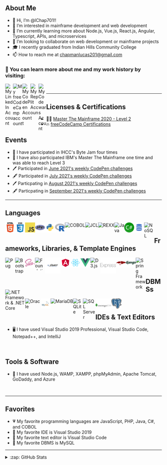 ## About Me
- 👋 Hi, I’m @lChap701!!
- 👀 I’m interested in mainframe development and web development
- 🌱 I’m currently learning more about Node.js, Vue.js, React.js, Angular, Typescript, APIs, and microservices
- 💞️ I’m looking to collaborate on web development or mainframe projects
- 🎓 I recently graduated from Indian Hills Community College
- 📫 How to reach me at chapmanlucas201@gmail.com

### 🔗 You can learn more about me and my work history by visiting: 
[<img align="left" alt="My LinkedIn Account" title="My LinkedIn Account" width="25px" src="https://cdn.jsdelivr.net/npm/simple-icons@v3/icons/linkedin.svg" />](https://www.linkedin.com/in/lucas-chapman-720/)
[<img align="left" alt="My freeCodeCamp account" title="My freeCodeCamp account" width="30px" src="https://cdn.jsdelivr.net/npm/simple-icons@3.13.0/icons/freecodecamp.svg" />](https://www.freecodecamp.org/fcca68b68fb-330b-45f5-b626-d69c68cc6b2d)
[<img align="left" alt="My CodePen Account" title="My CodePen Account" width="26px" src="https://cdn.jsdelivr.net/npm/simple-icons@3.13.0/icons/codepen.svg" />](https://codepen.io/lchap701)
[<img align="left" alt="My Replit Account" title="My Replit Account" width="26px" src="https://cdn.jsdelivr.net/npm/simple-icons@3.13.0/icons/repl-dot-it.svg" />](https://replit.com/@lChap701)
[<img align="left" alt="My Codewars Account" title="My Codewars Account" width="25px" src="https://cdn.jsdelivr.net/npm/simple-icons@3.13.0/icons/codewars.svg" />](https://www.codewars.com/users/lChap701)
<br />
<hr />

## Licenses & Certifications
- 👨‍💻 [Master The Mainframe 2020 - Level 2](https://www.credly.com/badges/72b65109-9942-4dc1-b000-d26b83b69e22?source=linked_in_profile)
- 🔥 [freeCodeCamp Certifications](https://www.freecodecamp.org/fcca68b68fb-330b-45f5-b626-d69c68cc6b2d)

## Events
- 🥇 I have participated in IHCC's Byte Jam four times
- 🥈 I have also participated IBM's Master The Mainframe one time and was able to reach Level 3
- 🖊 Participated in [June 2021's weekly CodePen challenges](https://codepen.io/collection/VYvaax)
- 🖋 Participated in [July 2021's weekly CodePen challenges](https://codepen.io/collection/YywxyW)
- 🖊 Particpating in [August 2021's weekly CodePen challenges](https://codepen.io/collection/dboRzy)
- 🖋 Particpating in [September 2021's weekly CodePen challenges](https://codepen.io/collection/OLkzwO)
<hr />

## Languages
<img align="left" alt="HTML5" title="HTML5" width="32px" src="https://raw.githubusercontent.com/github/explore/80688e429a7d4ef2fca1e82350fe8e3517d3494d/topics/html/html.png" />
<img align="left" alt="CSS3" title="CSS3" width="32px" src="https://raw.githubusercontent.com/github/explore/80688e429a7d4ef2fca1e82350fe8e3517d3494d/topics/css/css.png" />
<img align="left" alt="JavaScript" title="JavaScript" width="32px" src="https://raw.githubusercontent.com/github/explore/80688e429a7d4ef2fca1e82350fe8e3517d3494d/topics/javascript/javascript.png" />
<img align="left" alt="PHP" title="PHP" width="32px" src="https://raw.githubusercontent.com/github/explore/80688e429a7d4ef2fca1e82350fe8e3517d3494d/topics/php/php.png" />
<img align="left" alt="Python" title="Python" width="32px" src="https://raw.githubusercontent.com/github/explore/80688e429a7d4ef2fca1e82350fe8e3517d3494d/topics/python/python.png" />
<img align="left" alt="R" title="R" width="32px" src="https://raw.githubusercontent.com/github/explore/80688e429a7d4ef2fca1e82350fe8e3517d3494d/topics/r/r.png" />
<!-- Source: https://icon-icons.com/icon/file-type-cobol/130684 -->
<img align="left" alt="COBOL" title="COBOL" src="https://user-images.githubusercontent.com/57417221/133943435-80ea3fc6-1244-4b38-a627-436458a4fd72.png" />
<!-- Source: https://career.guru99.com/top-25-jcl-interview-questions/ -->
<img align="left" alt="JCL" title="JCL" height="32px" src="https://user-images.githubusercontent.com/57417221/133943575-1aed00b9-ddfe-4d60-ae15-2339df1b1f2e.png" />
<!-- Source: https://upload.wikimedia.org/wikipedia/en/f/f7/Rexx-img-lg.png -->
<img align="left" alt="REXX" title="REXX" height="40px" src="https://user-images.githubusercontent.com/57417221/133943704-54897c2a-d4f0-40bb-a493-abd7352ad84d.png" />
<!-- Source: https://github.com/jmnote/z-icons -->
<img align="left" alt="Java" title="Java" width="32px" src="https://raw.githubusercontent.com/jmnote/z-icons/master/svg/java.svg" />
<img align="left" alt="C#" title="C#" width="32px" src="https://raw.githubusercontent.com/github/explore/80688e429a7d4ef2fca1e82350fe8e3517d3494d/topics/csharp/csharp.png" />
<img align="left" alt="SQL" title="SQL" width="32px" src="https://raw.githubusercontent.com/github/explore/80688e429a7d4ef2fca1e82350fe8e3517d3494d/topics/sql/sql.png" />
<!-- Source: https://icon-library.com/images/no-sql-icon/no-sql-icon-28.jpg -->
<img align="left" alt="NoSQL" title="NoSQL" width="32px" src="https://user-images.githubusercontent.com/57417221/133944244-2a769e30-149e-48ae-837c-24937081a6b5.png" />
<br />

## Frameworks, Libraries, & Template Engines
<!-- Source: https://github.com/pugjs/pug -->
<img align="left" alt="Pug" title="Pug" width="32px" src="https://camo.githubusercontent.com/2eb688a747805c9acd144faf728c8a30f86fc4ca5fb39e6528232f0372151364/68747470733a2f2f63646e2e7261776769742e636f6d2f7075676a732f7075672d6c6f676f2f656563343336636565386664396431373236643738333963626539396431663639343639326330632f5356472f7075672d66696e616c2d6c6f676f2d5f2d636f6c6f75722d3132382e737667" />
<!-- Source: https://github.com/jmnote/z-icons -->
<img align="left" alt="Bootstrap" title="Bootstrap" width="32px" src="https://raw.githubusercontent.com/jmnote/z-icons/master/svg/bootstrap.svg" />
<img align="left" alt="SASS" title="SASS" width="32px" src="https://raw.githubusercontent.com/github/explore/80688e429a7d4ef2fca1e82350fe8e3517d3494d/topics/sass/sass.png" />
<!-- Source: https://seeklogo.com/vector-logo/273099/foundation -->
<img align="left" alt="Foundation 5" title="Foundation 5" width="32px" height="40px" src="https://seeklogo.com/images/F/foundation-logo-AA9B725281-seeklogo.com.png" />
<img align="left" alt="jQuery" title="jQuery" width="50px" src="https://raw.githubusercontent.com/github/explore/80688e429a7d4ef2fca1e82350fe8e3517d3494d/topics/jquery/jquery.png" />
<img align="left" alt="Angular" title="Angular" width="32px" src="https://raw.githubusercontent.com/github/explore/80688e429a7d4ef2fca1e82350fe8e3517d3494d/topics/angular/angular.png" />
<img align="left" alt="React.js" title="React.js" width="32px" src="https://raw.githubusercontent.com/github/explore/80688e429a7d4ef2fca1e82350fe8e3517d3494d/topics/react/react.png" />
<img align="left" alt="Vue.js" title="Vue.js" width="32px" src="https://raw.githubusercontent.com/github/explore/80688e429a7d4ef2fca1e82350fe8e3517d3494d/topics/vue/vue.png" />
<!-- Source: https://github.com/d3/d3-logo -->
<img align="left" alt="D3.js" title="D3.js" width="32px" src="https://raw.githubusercontent.com/d3/d3-logo/6d9c471aa852033501d00ca63fe73d9f8be82d1d/d3.svg" />
<img align="left" alt="Express.js" title="Express.js" width="50px" src="https://raw.githubusercontent.com/github/explore/80688e429a7d4ef2fca1e82350fe8e3517d3494d/topics/express/express.png" />
<img align="left" alt="Mongoose" title="Mongoose" width="32px" src="https://raw.githubusercontent.com/github/explore/80688e429a7d4ef2fca1e82350fe8e3517d3494d/topics/mongoose/mongoose.png" />
<img align="left" alt="Django" title="Django" width="32px" src="https://raw.githubusercontent.com/github/explore/80688e429a7d4ef2fca1e82350fe8e3517d3494d/topics/django/django.png" />
<!-- Source: https://www.pngegg.com/en/png-ewxsw -->
<img align="left" alt="Spring Framework" title="Spring Framework" width="32px" src="https://e7.pngegg.com/pngimages/931/804/png-clipart-spring-framework-software-framework-java-application-framework-web-framework-java-leaf-text.png" />
<!-- Source: https://www.couchbase.com/products/developer-sdk/dotnet -->
<img align="left" alt=".NET Framework & .NET Core" title=".NET Framework & .NET Core" width="64px" src="https://www.couchbase.com/binaries/content/gallery/website/dot-net-both2-01-1.svg" />
<br />
<br />

## DBMSs
<!-- Source: https://logodix.com/logos/88244 -->
<img align="left" alt="Oracle" title="Oracle" width="50px" src="https://logodix.com/logo/88244.png" />
<img align="left" alt="MySQL" title="MySQL" width="32px" src="https://raw.githubusercontent.com/github/explore/80688e429a7d4ef2fca1e82350fe8e3517d3494d/topics/mysql/mysql.png" />
<!-- Source: https://icon-icons.com/icon/file-type-mariadb/130403 -->
<img align="left" alt="MariaDB" title="MariaDB" src="https://user-images.githubusercontent.com/57417221/133950608-818b55a2-94c3-45d4-8df9-aa939cb05171.png" />
<!-- Source: https://commons.wikimedia.org/wiki/File:Sqlite-square-icon.svg -->
<img align="left" alt="SQLite" title="SQLite" width="32px" src="https://upload.wikimedia.org/wikipedia/commons/thumb/9/97/Sqlite-square-icon.svg/256px-Sqlite-square-icon.svg.png" />
<!-- Source: https://www.pngegg.com/en/png-ywilz -->
<img align="left" alt="SQL Server" title="SQL Server" width="40px" src="https://e7.pngegg.com/pngimages/338/123/png-clipart-microsoft-sql-server-sql-server-management-studio-database-transact-sql-microsoft-angle-white.png" />
<img align="left" alt="MongoDB" title="MongoDB" width="52px" height="42px" src="https://raw.githubusercontent.com/github/explore/80688e429a7d4ef2fca1e82350fe8e3517d3494d/topics/mongodb/mongodb.png" />
<img align="left" alt="PostgreSQL" title="PostgreSQL" width="32px" src="https://raw.githubusercontent.com/github/explore/80688e429a7d4ef2fca1e82350fe8e3517d3494d/topics/postgresql/postgresql.png" />
<br />

## IDEs & Text Editors
- 🖥 I have used Visual Studio 2019 Professional, Visual Studio Code, Notepad++, and IntelliJ
<br />

## Tools & Software
- 🔨 I have used Node.js, WAMP, XAMPP, phpMyAdmin, Apache Tomcat, GoDaddy, and Azure
<br />
<hr />

## Favorites
- 💗 My favorite programming languages are JavaScript, PHP, Java, C#, and COBOL
- 💙 My favorite IDE is Visual Studio 2019
- 💜 My favorite text editor is Visual Studio Code
- 🖤 My favorite DBMS is MySQL
<hr />

<details>
  <summary>:zap: GitHub Stats</summary>
  
  ![My GitHub stats](https://github-readme-stats.vercel.app/api?username=lChap701)
</details>

<!---
lChap701/lChap701 is a ✨ special ✨ repository because its `README.md` (this file) appears on your GitHub profile.
You can click the Preview link to take a look at your changes.
--->
